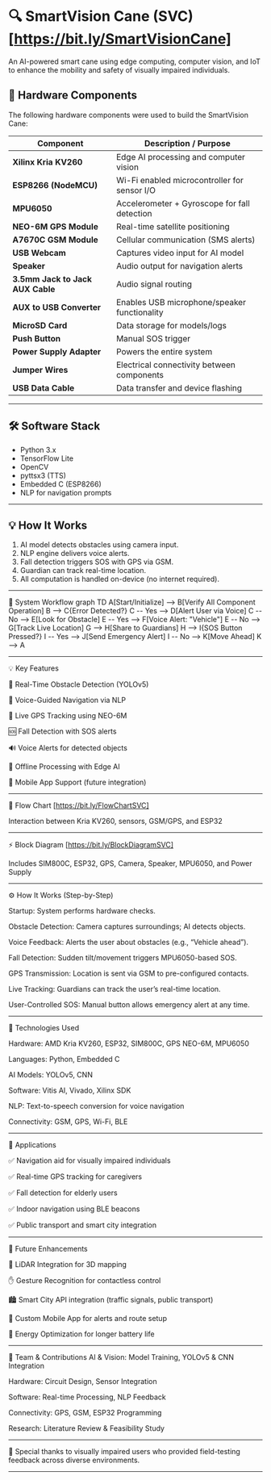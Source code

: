 # 🔍 SmartVision Cane (SVC) [https://bit.ly/SmartVisionCane]

An AI-powered smart cane using edge computing, computer vision, and IoT to enhance the mobility and safety of visually impaired individuals.

## 🧰 Hardware Components

The following hardware components were used to build the SmartVision Cane:

| Component                            | Description / Purpose                             |
|--------------------------------------|---------------------------------------------------|
| **Xilinx Kria KV260**                | Edge AI processing and computer vision            |
| **ESP8266 (NodeMCU)**                | Wi-Fi enabled microcontroller for sensor I/O      |
| **MPU6050**                          | Accelerometer + Gyroscope for fall detection      |
| **NEO-6M GPS Module**                | Real-time satellite positioning                   |
| **A7670C GSM Module**                | Cellular communication (SMS alerts)               |
| **USB Webcam**                       | Captures video input for AI model                 |
| **Speaker**                          | Audio output for navigation alerts                |
| **3.5mm Jack to Jack AUX Cable**     | Audio signal routing                              |
| **AUX to USB Converter**             | Enables USB microphone/speaker functionality      |
| **MicroSD Card**                     | Data storage for models/logs                      |
| **Push Button**                      | Manual SOS trigger                                |
| **Power Supply Adapter**             | Powers the entire system                          |
| **Jumper Wires**                     | Electrical connectivity between components        |
| **USB Data Cable**                   | Data transfer and device flashing                 |
---

## 🛠️ Software Stack

- Python 3.x
- TensorFlow Lite
- OpenCV
- pyttsx3 (TTS)
- Embedded C (ESP8266)
- NLP for navigation prompts

---

## 💡 How It Works

1. AI model detects obstacles using camera input.
2. NLP engine delivers voice alerts.
3. Fall detection triggers SOS with GPS via GSM.
4. Guardian can track real-time location.
5. All computation is handled on-device (no internet required).

---

🔄 System Workflow
graph TD
A[Start/Initialize] --> B[Verify All Component Operation]
B --> C{Error Detected?}
C -- Yes --> D[Alert User via Voice]
C -- No --> E[Look for Obstacle]
E -- Yes --> F[Voice Alert: "Vehicle"]
E -- No --> G[Track Live Location]
G --> H[Share to Guardians]
H --> I{SOS Button Pressed?}
I -- Yes --> J[Send Emergency Alert]
I -- No --> K[Move Ahead]
K --> A

---
💡 Key Features

🎯 Real-Time Obstacle Detection (YOLOv5)

🧭 Voice-Guided Navigation via NLP

📍 Live GPS Tracking using NEO-6M

🆘 Fall Detection with SOS alerts

🔊 Voice Alerts for detected objects

📶 Offline Processing with Edge AI

📱 Mobile App Support (future integration)

---

🧩 Flow Chart [https://bit.ly/FlowChartSVC]

Interaction between Kria KV260, sensors, GSM/GPS, and ESP32

---

⚡ Block Diagram [https://bit.ly/BlockDiagramSVC]

Includes SIM800C, ESP32, GPS, Camera, Speaker, MPU6050, and Power Supply

---

⚙️ How It Works (Step-by-Step)

Startup: System performs hardware checks.

Obstacle Detection: Camera captures surroundings; AI detects objects.

Voice Feedback: Alerts the user about obstacles (e.g., “Vehicle ahead”).

Fall Detection: Sudden tilt/movement triggers MPU6050-based SOS.

GPS Transmission: Location is sent via GSM to pre-configured contacts.

Live Tracking: Guardians can track the user’s real-time location.

User-Controlled SOS: Manual button allows emergency alert at any time.

---

🧪 Technologies Used

Hardware: AMD Kria KV260, ESP32, SIM800C, GPS NEO-6M, MPU6050

Languages: Python, Embedded C

AI Models: YOLOv5, CNN

Software: Vitis AI, Vivado, Xilinx SDK

NLP: Text-to-speech conversion for voice navigation

Connectivity: GSM, GPS, Wi-Fi, BLE

---

🧭 Applications

✅ Navigation aid for visually impaired individuals

✅ Real-time GPS tracking for caregivers

✅ Fall detection for elderly users

✅ Indoor navigation using BLE beacons

✅ Public transport and smart city integration

---

🚀 Future Enhancements

🔲 LiDAR Integration for 3D mapping

✋ Gesture Recognition for contactless control

🏙️ Smart City API integration (traffic signals, public transport)

📱 Custom Mobile App for alerts and route setup

🔋 Energy Optimization for longer battery life

---

👥 Team & Contributions
AI & Vision: Model Training, YOLOv5 & CNN Integration

Hardware: Circuit Design, Sensor Integration

Software: Real-time Processing, NLP Feedback

Connectivity: GPS, GSM, ESP32 Programming

Research: Literature Review & Feasibility Study

---

🧠 Special thanks to visually impaired users who provided field-testing feedback across diverse environments.

---
